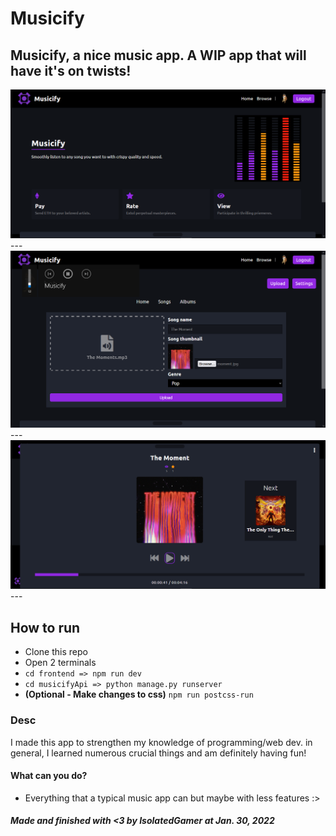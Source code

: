 # Musicify
Musicify, a nice music app.
**A WIP app that will have it's on twists!**
---
<img src="./intr.png" width="1024"/>
---
<img src="./upload.png" width="1024"/>
---
<img src="./musicPlayer.png" width="1024"/>
---

## How to run
* Clone this repo
* Open 2 terminals
* `cd frontend => npm run dev`
* `cd musicifyApi => python manage.py runserver`
* **(Optional - Make changes to css)** `npm run postcss-run`

### Desc
I made this app to strengthen my knowledge of programming/web dev. in general, I learned numerous crucial things and am definitely having fun!

#### What can you do?
- Everything that a typical music app can but maybe with less features :>

##### Made and finished with <3 by IsolatedGamer at Jan. 30, 2022

